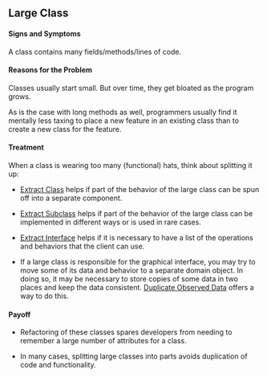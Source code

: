 ## Large Class
#### Signs and Symptoms
A class contains many fields/methods/lines of code.
    
#### Reasons for the Problem
Classes usually start small. But over time, they get bloated as the program grows.
    
As is the case with long methods as well, programmers usually find it mentally less taxing to place a new feature in an existing class than to create a new class for the feature.
    
#### Treatment
When a class is wearing too many (functional) hats, think about splitting it up:
    
+ [Extract Class](https://sourcemaking.com/refactoring/extract-class) helps if part of the behavior of the large class can be spun off into a separate component.
    
+ [Extract Subclass](https://sourcemaking.com/refactoring/extract-subclass) helps if part of the behavior of the large class can be implemented in different ways or is used in rare cases.
    
+ [Extract Interface](https://sourcemaking.com/refactoring/extract-interface) helps if it is necessary to have a list of the operations and behaviors that the client can use.
    
+ If a large class is responsible for the graphical interface, you may try to move some of its data and behavior to a separate domain object. In doing so, it may be necessary to store copies of some data in two places and keep the data consistent. [Duplicate Observed Data](https://sourcemaking.com/refactoring/duplicate-observed-data) offers a way to do this.
    
#### Payoff
+ Refactoring of these classes spares developers from needing to remember a large number of attributes for a class.
    
+ In many cases, splitting large classes into parts avoids duplication of code and functionality.